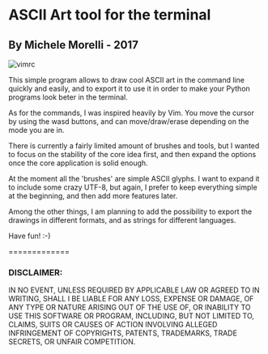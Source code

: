 # ASCII Art tool for the terminal #
## By Michele Morelli - 2017 ##
![vimrc](https://github.com/MicheleMorelli/terminal_paint/blob/master/doc/pics/example.png)

This simple program allows to draw cool ASCII art in the command line quickly and easily, and to export it to use it in order to make your Python programs look beter in the terminal.

As for the commands, I was inspired heavily by Vim. 
You move the cursor by using the wasd buttons, and can move/draw/erase depending on the mode you are in.

There is currently a fairly limited amount of brushes and tools, but I wanted to focus on the stability of the core idea first, and then expand the options once the core application is solid enough. 

At the moment all the 'brushes' are simple ASCII glyphs. I want to expand it to include some crazy UTF-8, but again, I prefer to keep everything simple at the beginning, and then add more features later.

Among the other things, I am planning to add the possibility to export the drawings in different formats, and as strings for different languages.

Have fun! :-)

=============
### DISCLAIMER: ###
IN NO EVENT, UNLESS REQUIRED BY APPLICABLE LAW OR AGREED TO IN WRITING, SHALL I BE LIABLE FOR ANY LOSS, EXPENSE OR DAMAGE, OF ANY TYPE OR NATURE ARISING OUT OF THE USE OF, OR INABILITY TO USE THIS SOFTWARE OR PROGRAM, INCLUDING, BUT NOT LIMITED TO, CLAIMS, SUITS OR CAUSES OF ACTION INVOLVING ALLEGED INFRINGEMENT OF COPYRIGHTS, PATENTS, TRADEMARKS, TRADE SECRETS, OR UNFAIR COMPETITION.
